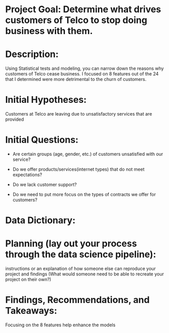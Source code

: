 # Project Goal: Determine what drives customers of Telco to stop doing business with them.
 
# Description: 
Using Statistical tests and modeling, you can narrow down the reasons why customers of Telco cease business. 
I focused on 8 features out of the 24 that I determined were more detrimental to the churn of customers.

# Initial Hypotheses: 
Customers at Telco are leaving due to unsatisfactory services that are provided
 
# Initial Questions:
 
- Are certain groups (age, gender, etc.) of customers unsatisfied with our service?
 
- Do we offer products/services(internet types) that do not meet expectations?
 
- Do we lack customer support?
 
- Do we need to put more focus on the types of contracts we offer for customers?
 
# Data Dictionary:
 
# Planning (lay out your process through the data science pipeline):
 
instructions or an explanation of how someone else can reproduce your project and findings (What would someone need to be able to recreate your project on their own?)
 
# Findings, Recommendations, and Takeaways:
Focusing on the 8 features help enhance the models

